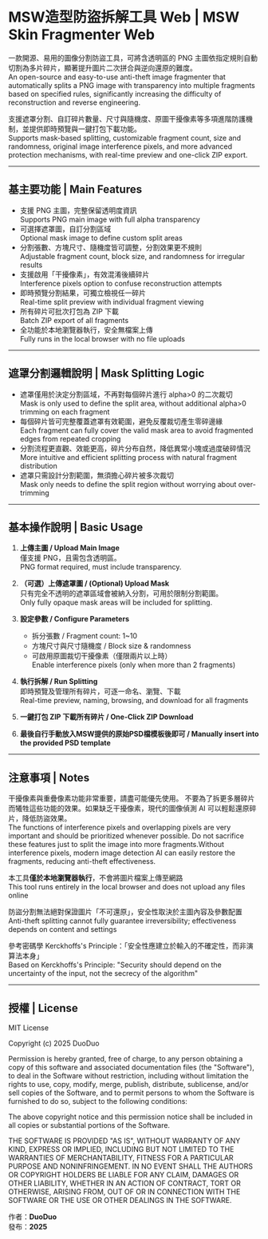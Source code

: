 # MSW造型防盜拆解工具 Web | MSW Skin Fragmenter Web

一款開源、易用的圖像分割防盜工具，可將含透明區的 PNG 主圖依指定規則自動切割為多片碎片，顯著提升圖片二次拼合與逆向還原的難度。  
An open-source and easy-to-use anti-theft image fragmenter that automatically splits a PNG image with transparency into multiple fragments based on specified rules, significantly increasing the difficulty of reconstruction and reverse engineering.

支援遮罩分割、自訂碎片數量、尺寸與隨機度、原圖干擾像素等多項進階防護機制，並提供即時預覽與一鍵打包下載功能。  
Supports mask-based splitting, customizable fragment count, size and randomness, original image interference pixels, and more advanced protection mechanisms, with real-time preview and one-click ZIP export.

---

##  基主要功能 | Main Features

- 支援 PNG 主圖，完整保留透明度資訊  
  Supports PNG main image with full alpha transparency
- 可選擇遮罩圖，自訂分割區域  
  Optional mask image to define custom split areas
- 分割張數、方塊尺寸、隨機度皆可調整，分割效果更不規則  
  Adjustable fragment count, block size, and randomness for irregular results
- 支援啟用「干擾像素」，有效混淆後續碎片  
  Interference pixels option to confuse reconstruction attempts
- 即時預覽分割結果，可獨立檢視任一碎片  
  Real-time split preview with individual fragment viewing
- 所有碎片可批次打包為 ZIP 下載  
  Batch ZIP export of all fragments
- 全功能於本地瀏覽器執行，安全無檔案上傳  
  Fully runs in the local browser with no file uploads

---

## 遮罩分割邏輯說明 | Mask Splitting Logic

- 遮罩僅用於決定分割區域，不再對每個碎片進行 alpha>0 的二次裁切  
  Mask is only used to define the split area, without additional alpha>0 trimming on each fragment
- 每個碎片皆可完整覆蓋遮罩有效範圍，避免反覆裁切產生零碎邊緣  
  Each fragment can fully cover the valid mask area to avoid fragmented edges from repeated cropping
- 分割流程更直觀、效能更高，碎片分布自然，降低異常小塊或過度破碎情況  
  More intuitive and efficient splitting process with natural fragment distribution
- 遮罩只需設計分割範圍，無須擔心碎片被多次裁切  
  Mask only needs to define the split region without worrying about over-trimming

---

## 基本操作說明 | Basic Usage

  1. **上傳主圖 / Upload Main Image**  
     僅支援 PNG，且需包含透明區。  
     PNG format required, must include transparency.
  
  2. **（可選）上傳遮罩圖 / (Optional) Upload Mask**  
     只有完全不透明的遮罩區域會被納入分割，可用於限制分割範圍。  
     Only fully opaque mask areas will be included for splitting.
  
  3. **設定參數 / Configure Parameters**  
     - 拆分張數 / Fragment count: 1~10  
     - 方塊尺寸與尺寸隨機度 / Block size & randomness  
     - 可啟用原圖裁切干擾像素（僅限兩片以上時）  
       Enable interference pixels (only when more than 2 fragments)
  
  4. **執行拆解 / Run Splitting**  
     即時預覽及管理所有碎片，可逐一命名、瀏覽、下載  
     Real-time preview, naming, browsing, and download for all fragments
  
  5. **一鍵打包 ZIP 下載所有碎片 / One-Click ZIP Download**  
  
  6. **最後自行手動放入MSW提供的原始PSD檔模板後即可 / Manually insert into the provided PSD template**

---

## 注意事項 | Notes

  干擾像素與重疊像素功能非常重要，請盡可能優先使用。  不要為了拆更多層碎片而犧牲這些功能的效果。如果缺乏干擾像素，現代的圖像偵測 AI 可以輕鬆還原碎片，降低防盜效果。    
  The functions of interference pixels and overlapping pixels are very important and should be prioritized whenever possible.  Do not sacrifice these features just to split the image into more fragments.Without interference pixels, modern image detection AI can easily restore the fragments, reducing anti-theft effectiveness.  
  
  本工具**僅於本地瀏覽器執行**，不會將圖片檔案上傳至網路  
  This tool runs entirely in the local browser and does not upload any files online
  
  防盜分割無法絕對保證圖片「不可還原」，安全性取決於主圖內容及參數配置  
  Anti-theft splitting cannot fully guarantee irreversibility; effectiveness depends on content and settings
  
  參考密碼學 Kerckhoffs's Principle：「安全性應建立於輸入的不確定性，而非演算法本身」  
  Based on Kerckhoffs's Principle: "Security should depend on the uncertainty of the input, not the secrecy of the algorithm"

---

## 授權 | License

MIT License

Copyright (c) 2025 DuoDuo

Permission is hereby granted, free of charge, to any person obtaining a copy
of this software and associated documentation files (the "Software"), to deal
in the Software without restriction, including without limitation the rights
to use, copy, modify, merge, publish, distribute, sublicense, and/or sell
copies of the Software, and to permit persons to whom the Software is
furnished to do so, subject to the following conditions:

The above copyright notice and this permission notice shall be included in all
copies or substantial portions of the Software.

THE SOFTWARE IS PROVIDED "AS IS", WITHOUT WARRANTY OF ANY KIND, EXPRESS OR
IMPLIED, INCLUDING BUT NOT LIMITED TO THE WARRANTIES OF MERCHANTABILITY,
FITNESS FOR A PARTICULAR PURPOSE AND NONINFRINGEMENT. IN NO EVENT SHALL THE
AUTHORS OR COPYRIGHT HOLDERS BE LIABLE FOR ANY CLAIM, DAMAGES OR OTHER
LIABILITY, WHETHER IN AN ACTION OF CONTRACT, TORT OR OTHERWISE, ARISING FROM,
OUT OF OR IN CONNECTION WITH THE SOFTWARE OR THE USE OR OTHER DEALINGS IN THE
SOFTWARE.

作者：**DuoDuo**  
發布：**2025**
